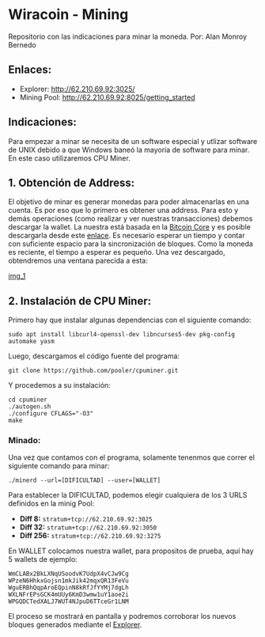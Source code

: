 # Wiracoin - Mining
Repositorio con las indicaciones para minar la moneda.
Por: Alan Monroy Bernedo

## Enlaces:

* Explorer: http://62.210.69.92:3025/
* Mining Pool: http://62.210.69.92:8025/getting_started

## Indicaciones:

Para empezar a minar se necesita de un software especial y utlizar software de UNIX debido a que Windows baneó la mayoría de software para minar. En este caso utilizaremos CPU Miner.

## 1. Obtención de Address:

El objetivo de minar es generar monedas para poder almacenarlas en una cuenta. Es por eso que lo primero es obtener una address. Para esto y demás operaciones (como realizar y ver nuestras transacciones) debemos descargar la wallet. La nuestra está basada en la [Bitcoin Core](https://bitcoin.org/es/descargar) y es posible descargarla desde este [enlace](https://drive.google.com/file/d/18aNuo2IvEDA37Qe7_vy6MaNuPdgsn4Us/view?usp=sharing). Es necesario esperar un tiempo y contar con suficiente espacio para la sincronización de bloques. Como la moneda es reciente, el tiempo a esperar es pequeño. Una vez descargado, obtendremos una ventana parecida a esta:

[img_1](https://github.com/Verborrea/wiracoin/blob/main/imgs/img1.jpg)

## 2. Instalación de CPU Miner:

Primero hay que instalar algunas dependencias con el siguiente comando:

    sudo apt install libcurl4-openssl-dev libncurses5-dev pkg-config automake yasm

Luego, descargamos el código fuente del programa:

    git clone https://github.com/pooler/cpuminer.git

Y procedemos a su instalación:

    cd cpuminer
    ./autogen.sh
    ./configure CFLAGS="-O3"
    make

### Minado:

Una vez que contamos con el programa, solamente tenenmos que correr el siguiente comando para minar:

    ./minerd --url=[DIFICULTAD] --user=[WALLET]
    
Para establecer la DIFICULTAD, podemos elegir cualquiera de los 3 URLS definidos en la minig Pool:

* **Diff   8:** `stratum+tcp://62.210.69.92:3025`
* **Diff  32:** `stratum+tcp://62.210.69.92:3050`
* **Diff 256:** `stratum+tcp://62.210.69.92:3275`

En WALLET colocamos nuestra wallet, para propositos de prueba, aquí hay 5 wallets de ejemplo:

    WmCLABx2BkLXNqUSoodvK7UdpX4vCJw9Cg
    WPzeN6HhkxGojsn1mkJik42mqxQR13FeVu
    WguERBhQqpAroEQpinN8kRfJfYYMj7dgLh
    WXLNFrEPsGCK4mUUy6KmD3wmw1uY1aoe2i
    WPGQDCTedXALJ7WUT4NJpuD6TTceGr1LNM

El proceso se mostrará en pantalla y podremos corroborar los nuevos bloques generados mediante el [Explorer](http://62.210.69.92:3025).
